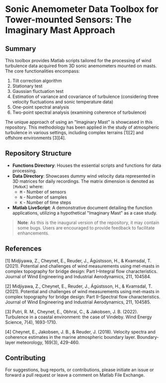 # Sonic Anemometer Data Toolbox for Tower-mounted Sensors: The Imaginary Mast Approach

## Summary

This toolbox provides Matlab scripts tailored for the processing of wind turbulence data acquired from 3D sonic anemometers mounted on masts. The core functionalities encompass:
1. Tilt correction algorithm
2. Stationary test
3. Gaussian fluctuation test
4. Estimation of variance and covariance of turbulence (considering three velocity fluctuations and sonic temperature data)
5. One-point spectral analysis
6. Two-point spectral analysis (examining coherence of turbulence)

The unique approach of using an "Imaginary Mast" is showcased in this repository. This methodology has been applied in the study of atmospheric turbulence in various settings, including complex terrains [1][2] and offshore environments [3][4].

## Repository Structure

- **Functions Directory**: Houses the essential scripts and functions for data processing.
- **Data Directory**: Showcases dummy wind velocity data represented in 3D matrices for daily recordings. The matrix dimension is denoted as `[MxNxK]` where:
   - `M` - Number of sensors
   - `N` - Number of samples
   - `K` - Number of time steps
- **Matlab LiveScript**: A demonstrative document detailing the function applications, utilizing a hypothetical "Imaginary Mast" as a case study.

> **Note**: As this is the inaugural version of the repository, it may contain some bugs. Users are encouraged to provide feedback to facilitate enhancements.

## References

[1] Midjiyawa, Z., Cheynet, E., Reuder, J., Ágústsson, H., & Kvamsdal, T. (2021). Potential and challenges of wind measurements using met-masts in complex topography for bridge design: Part I–Integral flow characteristics. Journal of Wind Engineering and Industrial Aerodynamics, 211, 104584.

[2] Midjiyawa, Z., Cheynet, E., Reuder, J., Ágústsson, H., & Kvamsdal, T. (2021). Potential and challenges of wind measurements using met-masts in complex topography for bridge design: Part II–Spectral flow characteristics. Journal of Wind Engineering and Industrial Aerodynamics, 211, 104585.

[3] Putri, R. M., Cheynet, E., Obhrai, C., & Jakobsen, J. B. (2022). Turbulence in a coastal environment: the case of Vindeby. Wind Energy Science, 7(4), 1693-1710.

[4] Cheynet, E., Jakobsen, J. B., & Reuder, J. (2018). Velocity spectra and coherence estimates in the marine atmospheric boundary layer. Boundary-layer meteorology, 169(3), 429-460.

## Contributing

For suggestions, bug reports, or contributions, please initiate an issue or forward a pull request or leave a comment on Matlab File Exchange. 
